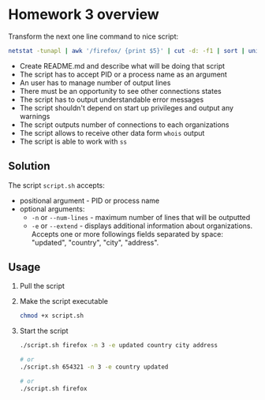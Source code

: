 # Homework 3 overview

Transform the next one line command to nice script:

```bash
netstat -tunapl | awk '/firefox/ {print $5}' | cut -d: -f1 | sort | uniq -c | sort | tail -n5 | grep -oP '(\d+\.){3}\d+' | while read IP; do whois $IP | awk -F':' '/^Organization/ {print $2}'; done
```

* Create README.md and describe what will be doing that script
* The script has to accept PID or a process name as an argument 
* An user has to manage number of output lines
* There must be an opportunity to see other connections states
* The script has to output understandable error messages
* The script shouldn't depend on start up privileges and output any warnings
* The script outputs number of connections to each organizations
* The script allows to receive other data form `whois` output
* The script is able to work with `ss`

## Solution

The script `script.sh` accepts:  
  * positional argument - PID or process name  
  * optional arguments:  
    * `-n` or `--num-lines` - maximum number of lines that will be outputted  
    * `-e` or `--extend` - displays additional information about organizations. Accepts one or more followings fields separated by space: "updated", "country", "city", "address".

## Usage

1. Pull the script
2. Make the script executable
    
    ```bash
    chmod +x script.sh
    ``` 

3. Start the script
    
    ```bash
    ./script.sh firefox -n 3 -e updated country city address	

    # or
    ./script.sh 654321 -n 3 -e country updated

    # or
    ./script.sh firefox
    ```
